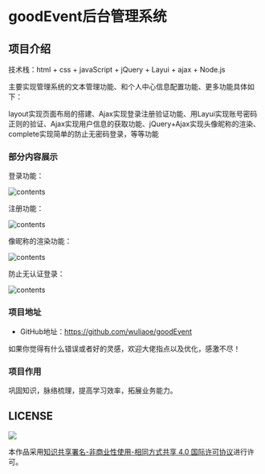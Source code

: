 # goodEvent后台管理系统


## 项目介绍

技术栈：html + css + javaScript + jQuery + Layui + ajax + Node.js

主要实现管理系统的文本管理功能、和个人中心信息配置功能、更多功能具体如下：

layout实现页面布局的搭建、Ajax实现登录注册验证功能、用Layui实现账号密码正则的验证、Ajax实现用户信息的获取功能、jQuery+Ajax实现头像昵称的渲染、complete实现简单的防止无密码登录，等等功能

### 部分内容展示

登录功能：

![contents](https://github.com/wuliaoe/goodEvent/tree/main/assets/readmeimg/login.gif)

注册功能：

![contents](https://github.com/wuliaoe/goodEvent/tree/main/assets/readmeimg/reg.gif)

像昵称的渲染功能：

![contents](https://github.com/wuliaoe/goodEvent/tree/main/assets/readmeimg/picandname.gif)

防止无认证登录：

![contents](https://github.com/wuliaoe/goodEvent/tree/main/assets/readmeimg/backlogin.gif)

### 项目地址

- GitHub地址：<https://github.com/wuliaoe/goodEvent>

如果你觉得有什么错误或者好的灵感，欢迎大佬指点以及优化，感激不尽！

### 项目作用

巩固知识，脉络梳理，提高学习效率，拓展业务能力。


## LICENSE

![](http://img.smyhvae.com/20210331_CC-BY-NC-SA.png)

本作品采用[知识共享署名-非商业性使用-相同方式共享 4.0 国际许可协议](https://creativecommons.org/licenses/by-nc-sa/4.0/)进行许可。